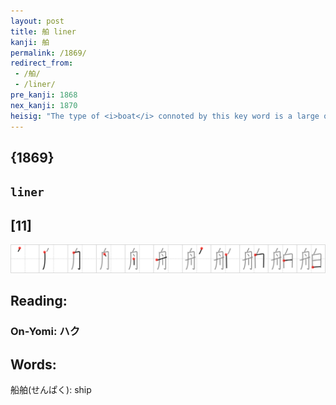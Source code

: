 ```yaml
---
layout: post
title: 舶 liner
kanji: 舶
permalink: /1869/
redirect_from:
 - /舶/
 - /liner/
pre_kanji: 1868
nex_kanji: 1870
heisig: "The type of <i>boat</i> connoted by this key word is a large oceangoing <b>liner</b>. The important thing here is to work with the elements <i>boat</i> and <i>dove</i> to make an image distinct from that of the former frame. Don't count on size alone to distinguish the <i>boat</i> from the <b>liner</b>."
---
```


## {1869}

## `liner`

## [11]

<div class="stroke"><img src="../images/E888B6.png" /></div>

## Reading:

### On-Yomi: ハク

## Words:

船舶(せんぱく): ship
